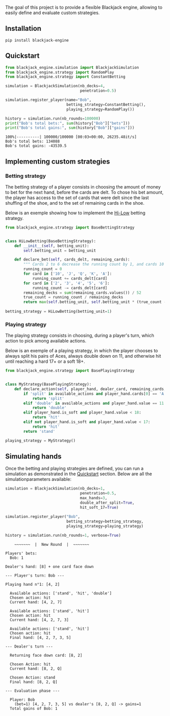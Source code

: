 The goal of this project is to provide a flexible Blackjack engine, allowing to easily define and evaluate custom strategies.

## Installation

```
pip install blackjack-engine
```

## Quickstart

```python
from blackjack_engine.simulation import BlackjackSimulation
from blackjack_engine.strategy import RandomPlay
from blackjack_engine.strategy import ConstantBetting

simulation = BlackjackSimulation(nb_decks=4, 
                                 penetration=0.5)

simulation.register_player(name="Bob", 
                           betting_strategy=ConstantBetting(), 
                           playing_strategy=RandomPlay())

history = simulation.run(nb_rounds=100000)
print("Bob's total bets:", sum(history["Bob"]["bets"]))
print("Bob's total gains:", sum(history["Bob"]["gains"]))
```

```
100%|----------| 100000/100000 [00:03<00:00, 26235.48it/s]
Bob's total bets: 134088
Bob's total gains: -43539.5
```

## Implementing custom strategies

### Betting strategy

The betting strategy of a player consists in choosing the amount of money to bet for the next hand, before the cards are delt. To chose his bet amount, the player has access to the set of cards that were delt since the last shuffing of the shoe, and to the set of remaining cards in the shoe. 

Below is an exemple showing how to implement the [Hi-Low](https://www.instructables.com/id/Card-Counting-and-Ranging-Bet-Sizes/) betting strategy.

```python
from blackjack_engine.strategy import BaseBettingStrategy


class HiLowBetting(BaseBettingStrategy):
    def __init__(self, betting_unit):
        self.betting_unit = betting_unit

    def declare_bet(self, cards_delt, remaining_cards):
        """ Cards 2 to 6 decrease the running count by 1, and cards 10 to A increase it by 1. """
        running_count = 0
        for card in ['10', 'J', 'Q', 'K', 'A']:
            running_count += cards_delt[card]
        for card in ['2', '3', '4', '5', '6']:
            running_count -= cards_delt[card]
        remaining_decks = sum(remaining_cards.values()) / 52
        true_count = running_count / remaining_decks
        return max(self.betting_unit, self.betting_unit * (true_count - 1))
 
betting_strategy = HiLowBetting(betting_unit=1)
```

### Playing strategy

The playing strategy consists in choosing, during a player's turn, which action to pick among available actions. 

Below is an exemple of a playing strategy, in which the player chooses to always split his pairs of Aces, always double down on 11, and otherwise hit until reaching a hard 17+ or a soft 18+.

```python
from blackjack_engine.strategy import BasePlayingStrategy


class MyStrategy(BasePlayingStrategy):
    def declare_action(self, player_hand, dealer_card, remaining_cards, available_actions):
        if 'split' in available_actions and player_hand.cards[0] == 'A':
            return 'split'
        elif 'double' in available_actions and player_hand.value == 11:
            return 'double'
        elif player_hand.is_soft and player_hand.value < 18:
            return 'hit'
        elif not player_hand.is_soft and player_hand.value < 17:
            return 'hit'
        return 'stand'

playing_strategy = MyStrategy()
```

## Simulating hands

Once the betting and playing strategies are defined, you can run a simulation as demonstrated in the [Quickstart](https://github.com/lzanini/blackjack-engine/blob/master/README.md#quickstart) section. Below are all the simulationparameters available:

```python
simulation = BlackjackSimulation(nb_decks=1,
                                 penetration=0.5,
                                 max_hands=3,
                                 double_after_split=True,
                                 hit_soft_17=True)

simulation.register_player("Bob",  
                           betting_strategy=betting_strategy, 
                           playing_strategy=playing_strategy)
                        
history = simulation.run(nb_rounds=1, verbose=True)
```

```
    ~~~~~~~  |  New Round  |  ~~~~~~~

Players' bets:
  Bob: 1

Dealer's hand: [8] + one card face down

--- Player's turn: Bob ---

Playing hand n°1: [4, 2]

  Available actions: ['stand', 'hit', 'double']
  Chosen action: hit
  Current hand: [4, 2, 7]

  Available actions: ['stand', 'hit']
  Chosen action: hit
  Current hand: [4, 2, 7, 3]

  Available actions: ['stand', 'hit']
  Chosen action: hit
  Final hand: [4, 2, 7, 3, 5]

--- Dealer's turn ---

  Returning face down card: [8, 2]

  Chosen Action: hit
  Current hand: [8, 2, Q]

  Chosen Action: stand
  Final hand: [8, 2, Q]

--- Evaluation phase ---

  Player: Bob
    (bet=1) [4, 2, 7, 3, 5] vs dealer's [8, 2, Q] -> gains=1
  Total gains of Bob: 1
```
